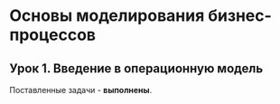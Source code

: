 # Основы моделирования бизнес-процессов

## Урок 1. Введение в операционную модель

Поставленные задачи - **выполнены**.
